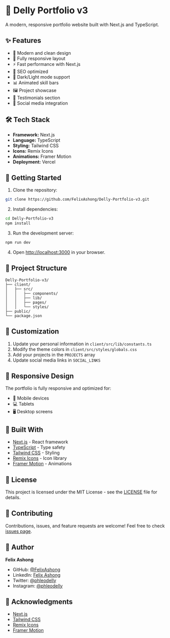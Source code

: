 # 🚀 Delly Portfolio v3

A modern, responsive portfolio website built with Next.js and TypeScript.

## ✨ Features

- 🎨 Modern and clean design
- 📱 Fully responsive layout
- ⚡ Fast performance with Next.js
- 🎯 SEO optimized
- 🌙 Dark/Light mode support
- 📊 Animated skill bars
- 🖼️ Project showcase
- 💬 Testimonials section
- 🔗 Social media integration

## 🛠️ Tech Stack

- **Framework:** Next.js
- **Language:** TypeScript
- **Styling:** Tailwind CSS
- **Icons:** Remix Icons
- **Animations:** Framer Motion
- **Deployment:** Vercel

## 🚀 Getting Started

1. Clone the repository:
```bash
git clone https://github.com/FelixAshong/Delly-Portfolio-v3.git
```

2. Install dependencies:
```bash
cd Delly-Portfolio-v3
npm install
```

3. Run the development server:
```bash
npm run dev
```

4. Open [http://localhost:3000](http://localhost:3000) in your browser.

## 📁 Project Structure

```
Delly-Portfolio-v3/
├── client/
│   ├── src/
│   │   ├── components/
│   │   ├── lib/
│   │   ├── pages/
│   │   └── styles/
├── public/
└── package.json
```

## 🎨 Customization

1. Update your personal information in `client/src/lib/constants.ts`
2. Modify the theme colors in `client/src/styles/globals.css`
3. Add your projects in the `PROJECTS` array
4. Update social media links in `SOCIAL_LINKS`

## 📱 Responsive Design

The portfolio is fully responsive and optimized for:
- 📱 Mobile devices
- 💻 Tablets
- 🖥️ Desktop screens

## 🔧 Built With

- [Next.js](https://nextjs.org/) - React framework
- [TypeScript](https://www.typescriptlang.org/) - Type safety
- [Tailwind CSS](https://tailwindcss.com/) - Styling
- [Remix Icons](https://remixicon.com/) - Icon library
- [Framer Motion](https://www.framer.com/motion/) - Animations

## 📄 License

This project is licensed under the MIT License - see the [LICENSE](LICENSE) file for details.

## 🤝 Contributing

Contributions, issues, and feature requests are welcome! Feel free to check [issues page](https://github.com/FelixAshong/Delly-Portfolio-v3/issues).

## 👤 Author

**Felix Ashong**
- GitHub: [@FelixAshong](https://github.com/FelixAshong)
- LinkedIn: [Felix Ashong](https://www.linkedin.com/in/felix-ashong/)
- Twitter: [@phleodelly](https://x.com/phleodelly)
- Instagram: [@phleodelly](https://www.instagram.com/phleodelly/)

## 🙏 Acknowledgments

- [Next.js](https://nextjs.org/)
- [Tailwind CSS](https://tailwindcss.com/)
- [Remix Icons](https://remixicon.com/)
- [Framer Motion](https://www.framer.com/motion/) 